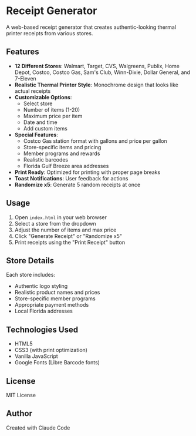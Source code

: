 # Receipt Generator

A web-based receipt generator that creates authentic-looking thermal printer receipts from various stores.

## Features

- **12 Different Stores**: Walmart, Target, CVS, Walgreens, Publix, Home Depot, Costco, Costco Gas, Sam's Club, Winn-Dixie, Dollar General, and 7-Eleven
- **Realistic Thermal Printer Style**: Monochrome design that looks like actual receipts
- **Customizable Options**:
  - Select store
  - Number of items (1-20)
  - Maximum price per item
  - Date and time
  - Add custom items
- **Special Features**:
  - Costco Gas station format with gallons and price per gallon
  - Store-specific items and pricing
  - Member programs and rewards
  - Realistic barcodes
  - Florida Gulf Breeze area addresses
- **Print Ready**: Optimized for printing with proper page breaks
- **Toast Notifications**: User feedback for actions
- **Randomize x5**: Generate 5 random receipts at once

## Usage

1. Open `index.html` in your web browser
2. Select a store from the dropdown
3. Adjust the number of items and max price
4. Click "Generate Receipt" or "Randomize x5"
5. Print receipts using the "Print Receipt" button

## Store Details

Each store includes:
- Authentic logo styling
- Realistic product names and prices
- Store-specific member programs
- Appropriate payment methods
- Local Florida addresses

## Technologies Used

- HTML5
- CSS3 (with print optimization)
- Vanilla JavaScript
- Google Fonts (Libre Barcode fonts)

## License

MIT License

## Author

Created with Claude Code